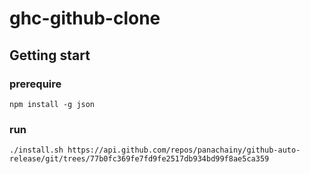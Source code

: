 # ghc-github-clone

## Getting start

### prerequire

`npm install -g json`

### run

`./install.sh https://api.github.com/repos/panachainy/github-auto-release/git/trees/77b0fc369fe7fd9fe2517db934bd99f8ae5ca359`
